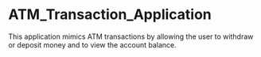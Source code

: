 # ATM_Transaction_Application
This application mimics ATM transactions by allowing the user to withdraw or deposit money and to view the account balance.
